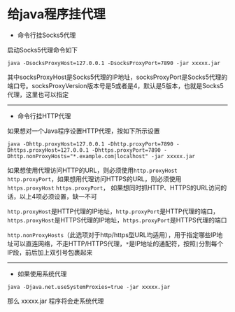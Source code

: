 # 给java程序挂代理

+ 命令行挂Socks5代理

启动Socks5代理命令如下
```
java -DsocksProxyHost=127.0.0.1 -DsocksProxyPort=7890 -jar xxxxx.jar
```
其中socksProxyHost是Socks5代理的IP地址，socksProxyPort是Socks5代理的端口号。socksProxyVersion版本号是5或者是4，默认是5版本，也就是Socks5代理，这里也可以指定
* * * * *
+ 命令行挂HTTP代理

如果想对一个Java程序设置HTTP代理，按如下所示设置
```
java -Dhttp.proxyHost=127.0.0.1 -Dhttp.proxyPort=7890 -Dhttps.proxyHost=127.0.0.1 -Dhttps.proxyPort=7890 -Dhttp.nonProxyHosts="*.example.com|localhost" -jar xxxxx.jar
```
如果想使用代理访问HTTP的URL，则必须使用`http.proxyHost` `http.proxyPort`，如果想用代理访问HTTPS的URL，则必须使用`https.proxyHost` `https.proxyPort`， 如果想同时抓HTTP、HTTPS的URL访问的话，以上4项必须设置，缺一不可

`http.proxyHost`是HTTP代理的IP地址，`http.proxyPort`是HTTP代理的端口，`https.proxyHost`是HTTPS代理的IP地址，`https.proxyPort`是HTTPS代理的端口

`http.nonProxyHosts`（此选项对于http/https型URL均适用），用于指定哪些IP地址可以直连网络，不走HTTP/HTTPS代理，`*`是IP地址的通配符，按照`|`分割每个IP段，前后加上双引号包裹起来
* * * * *
+ 如果使用系统代理
```
java -Djava.net.useSystemProxies=true -jar xxxxx.jar
```
那么 xxxxx.jar 程序将会走系统代理
